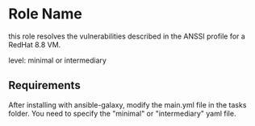 Role Name
=========

this role resolves the vulnerabilities described in the ANSSI profile for a RedHat 8.8 VM.

level: minimal or intermediary

Requirements
------------

After installing with ansible-galaxy, modify the main.yml file in the tasks folder.
You need to specify the "minimal" or "intermediary" yaml file.
